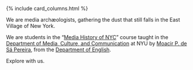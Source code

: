 ---
---

{% include card_columns.html %}

We are media archæologists, gathering the dust that still falls in the East
Village of New York.

We are students in the “[Media History of
NYC](http://moacir.com/courses-nyu/media-history-of-nyc)” course taught in the
[Department of Media, Culture, and
Communication](http://steinhardt.nyu.edu/mcc/) at NYU by [Moacir P. de Sá
Pereira](http://moacir.com), from the [Department of
English](http://as.nyu.edu/english.html). 

Explore with us.
